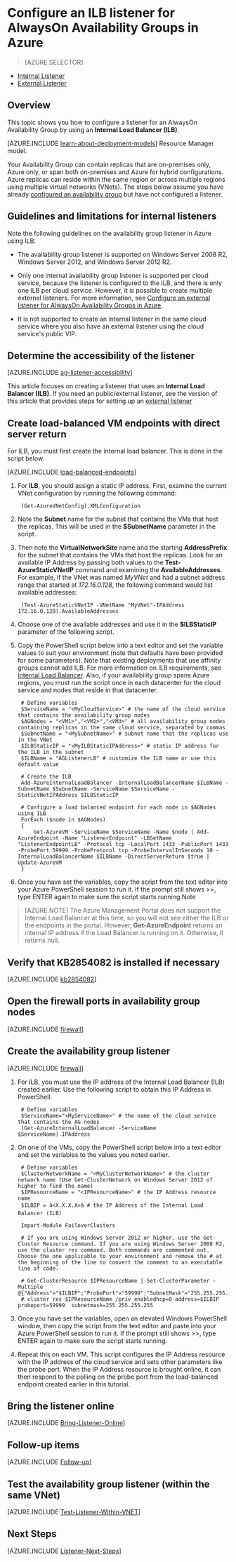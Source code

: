 <properties 
	pageTitle="Configure an ILB Listener for AlwaysOn Availability Groups | Windows Azure"
	description="This tutorial uses resources created with  the classic deployment model, and creates an AlwaysOn Availability Group Listener in Azure using an Internal Load Balancer (ILB)."
	services="virtual-machines"
	documentationCenter="na"
	authors="rothja"
	manager="jeffreyg"
	editor="monicar" 
	tags="azure-service-management"/>
<tags 
	ms.service="virtual-machines"
	ms.date="11/06/2015"
	wacn.date="" />

# Configure an ILB listener for AlwaysOn Availability Groups in Azure

> [AZURE.SELECTOR]
- [Internal Listener](/documentation/articles/virtual-machines-sql-server-configure-ilb-alwayson-availability-group-listener)
- [External Listener](/documentation/articles/virtual-machines-sql-server-configure-public-alwayson-availability-group-listener)

## Overview

This topic shows you how to configure a listener for an AlwaysOn Availability Group by using an **Internal Load Balancer (ILB)**. 

[AZURE.INCLUDE [learn-about-deployment-models](../includes/learn-about-deployment-models-classic-include.md)] Resource Manager model.
 

Your Availability Group can contain replicas that are on-premises only, Azure only, or span both on-premises and Azure for hybrid configurations. Azure replicas can reside within the same region or across multiple regions using multiple virtual networks (VNets). The steps below assume you have already [configured an availability group](/documentation/articles/virtual-machines-sql-server-alwayson-availability-groups-gui) but have not configured a listener. 

## Guidelines and limitations for internal listeners
Note the following guidelines on the availability group listener in Azure using ILB:

- The availability group listener is supported on Windows Server 2008 R2, Windows Server 2012, and Windows Server 2012 R2.

- Only one internal availability group listener is supported per cloud service, because the listener is configured to the ILB, and there is only one ILB per cloud service. However, it is possible to create multiple external listeners. For more information, see [Configure an external listener for AlwaysOn Availability Groups in Azure](/documentation/articles/virtual-machines-sql-server-configure-public-alwayson-availability-group-listener).

- It is not supported to create an internal listener in the same cloud service where you also have an external listener using the cloud service's public VIP.

## Determine the accessibility of the listener

[AZURE.INCLUDE [ag-listener-accessibility](../includes/virtual-machines-ag-listener-determine-accessibility.md)]

This article focuses on creating a listener that uses an **Internal Load Balancer (ILB)**. If you need an public/external listener, see the version of this article that provides steps for setting up an [external listener](/documentation/articles/virtual-machines-sql-server-configure-public-alwayson-availability-group-listener)

## Create load-balanced VM endpoints with direct server return

For ILB, you must first create the internal load balancer. This is done in the script below. 

[AZURE.INCLUDE [load-balanced-endpoints](../includes/virtual-machines-ag-listener-load-balanced-endpoints.md)]

1. For **ILB**, you should assign a static IP address. First, examine the current VNet configuration by running the following command:

		(Get-AzureVNetConfig).XMLConfiguration

1. Note the **Subnet** name for the subnet that contains the VMs that host the replicas. This will be used in the **$SubnetName** parameter in the script. 

1. Then note the **VirtualNetworkSite** name and the starting **AddressPrefix** for the subnet that contains the VMs that host the replicas. Look for an available IP Address by passing both values to the **Test-AzureStaticVNetIP** command and examining the **AvailableAddresses**. For example, if the VNet was named *MyVNet* and had a subnet address range that started at *172.16.0.128*, the following command would list available addresses:

		(Test-AzureStaticVNetIP -VNetName "MyVNet"-IPAddress 172.16.0.128).AvailableAddresses

1. Choose one of the available addresses and use it in the **$ILBStaticIP** parameter of the following script. 

3. Copy the PowerShell script below into a text editor and set the variable values to suit your environment (note that defaults have been provided for some parameters). Note that existing deployments that use affinity groups cannot add ILB. For more information on ILB requirements, see [Internal Load Balancer](/documentation/articles/load-balancer-internal-overview). Also, if your availability group spans Azure regions, you must run the script once in each datacenter for the cloud service and nodes that reside in that datacenter.

		# Define variables
		$ServiceName = "<MyCloudService>" # the name of the cloud service that contains the availability group nodes
		$AGNodes = "<VM1>","<VM2>","<VM3>" # all availability group nodes containing replicas in the same cloud service, separated by commas
		$SubnetName = "<MySubnetName>" # subnet name that the replicas use in the VNet
		$ILBStaticIP = "<MyILBStaticIPAddress>" # static IP address for the ILB in the subnet
		$ILBName = "AGListenerLB" # customize the ILB name or use this default value
		
		# Create the ILB
		Add-AzureInternalLoadBalancer -InternalLoadBalancerName $ILBName -SubnetName $SubnetName -ServiceName $ServiceName -StaticVNetIPAddress $ILBStaticIP
		
		# Configure a load balanced endpoint for each node in $AGNodes using ILB
		ForEach ($node in $AGNodes)
		{
			Get-AzureVM -ServiceName $ServiceName -Name $node | Add-AzureEndpoint -Name "ListenerEndpoint" -LBSetName "ListenerEndpointLB" -Protocol tcp -LocalPort 1433 -PublicPort 1433 -ProbePort 59999 -ProbeProtocol tcp -ProbeIntervalInSeconds 10 -InternalLoadBalancerName $ILBName -DirectServerReturn $true | Update-AzureVM 
		}

1. Once you have set the variables, copy the script from the text editor into your Azure PowerShell session to run it. If the prompt still shows >>, type ENTER again to make sure the script starts running.Note 

>[AZURE.NOTE] The Azure Management Portal does not support the Internal Load Balancer at this time, so you will not see either the ILB or the endpoints in the portal. However, **Get-AzureEndpoint** returns an internal IP address if the Load Balancer is running on it. Otherwise, it returns null.

## Verify that KB2854082 is installed if necessary

[AZURE.INCLUDE [kb2854082](../includes/virtual-machines-ag-listener-kb2854082.md)]

## Open the firewall ports in availability group nodes

[AZURE.INCLUDE [firewall](../includes/virtual-machines-ag-listener-open-firewall.md)]

## Create the availability group listener

[AZURE.INCLUDE [firewall](../includes/virtual-machines-ag-listener-create-listener.md)]

1. For ILB, you must use the IP address of the Internal Load Balancer (ILB) created earlier. Use the following script to obtain this IP Address in PowerShell.

		# Define variables
		$ServiceName="<MyServiceName>" # the name of the cloud service that contains the AG nodes
		(Get-AzureInternalLoadBalancer -ServiceName $ServiceName).IPAddress

1. On one of the VMs, copy the PowerShell script below into a text editor and set the variables to the values you noted earlier.

		# Define variables
		$ClusterNetworkName = "<MyClusterNetworkName>" # the cluster network name (Use Get-ClusterNetwork on Windows Server 2012 of higher to find the name)
		$IPResourceName = "<IPResourceName>" # the IP Address resource name 
		$ILBIP = â<X.X.X.X>â # the IP Address of the Internal Load Balancer (ILB)
		
		Import-Module FailoverClusters
		
		# If you are using Windows Server 2012 or higher, use the Get-Cluster Resource command. If you are using Windows Server 2008 R2, use the cluster res command. Both commands are commented out. Choose the one applicable to your environment and remove the # at the beginning of the line to convert the comment to an executable line of code. 
		
		# Get-ClusterResource $IPResourceName | Set-ClusterParameter -Multiple @{"Address"="$ILBIP";"ProbePort"="59999";"SubnetMask"="255.255.255.255";"Network"="$ClusterNetworkName";"EnableDhcp"=0}
		# cluster res $IPResourceName /priv enabledhcp=0 address=$ILBIP probeport=59999  subnetmask=255.255.255.255

1. Once you have set the variables, open an elevated Windows PowerShell window, then copy the script from the text editor and paste into your Azure PowerShell session to run it. If the prompt still shows >>, type ENTER again to make sure the script starts running. 

2. Repeat this on each VM. This script configures the IP Address resource with the IP address of the cloud service and sets other parameters like the probe port. When the IP Address resource is brought online, it can then respond to the polling on the probe port from the load-balanced endpoint created earlier in this tutorial.

## Bring the listener online

[AZURE.INCLUDE [Bring-Listener-Online](../includes/virtual-machines-ag-listener-bring-online.md)]

## Follow-up items

[AZURE.INCLUDE [Follow-up](../includes/virtual-machines-ag-listener-follow-up.md)]

## Test the availability group listener (within the same VNet)

[AZURE.INCLUDE [Test-Listener-Within-VNET](../includes/virtual-machines-ag-listener-test.md)]

## Next Steps

[AZURE.INCLUDE [Listener-Next-Steps](../includes/virtual-machines-ag-listener-next-steps.md)]


